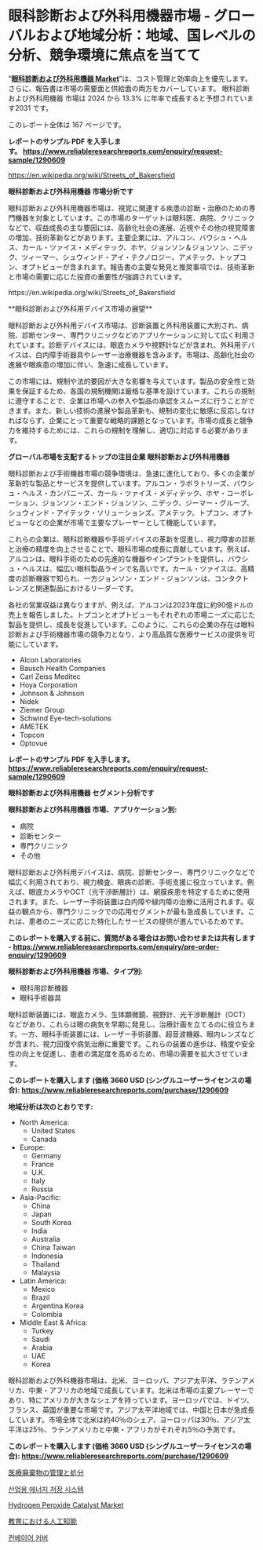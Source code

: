 <p><h1>眼科診断および外科用機器市場 - グローバルおよび地域分析：地域、国レベルの分析、競争環境に焦点を当てて</h1></p><p>&ldquo;<strong><a href="https://www.reliableresearchreports.com/global-ophthalmology-diagnostics-and-surgical-devices-market-r1290609">眼科診断および外科用機器 Market</a></strong>&rdquo;は、コスト管理と効率向上を優先します。 さらに、報告書は市場の需要面と供給面の両方をカバーしています。 眼科診断および外科用機器 市場は 2024 から 13.3% に年率で成長すると予想されています2031 です。</p>
<p>このレポート全体は 167 ページです。</p>
<p><strong>レポートのサンプル PDF を入手します。&nbsp;<a href="https://www.reliableresearchreports.com/enquiry/request-sample/1290609">https://www.reliableresearchreports.com/enquiry/request-sample/1290609</a></strong></p>
<p><a href="https://en.wikipedia.org/wiki/Streets_of_Bakersfield">https://en.wikipedia.org/wiki/Streets_of_Bakersfield</a></p>
<p><strong>眼科診断および外科用機器 市場分析です</strong></p>
<p><p>眼科診断および外科用機器市場は、視覚に関連する疾患の診断・治療のための専門機器を対象としています。この市場のターゲットは眼科医、病院、クリニックなどで、収益成長の主な要因には、高齢化社会の進展、近視やその他の視覚障害の増加、技術革新などがあります。主要企業には、アルコン、バウシュ・ヘルス、カール・ツァイス・メディテック、ホヤ、ジョンソン＆ジョンソン、ニデック、ツィーマー、シュウィンド・アイ・テクノロジー、アメテック、トップコン、オプトビューが含まれます。報告書の主要な発見と推奨事項では、技術革新と市場の需要に応じた投資の重要性が強調されています。</p></p>
<p>https://en.wikipedia.org/wiki/Streets_of_Bakersfield</p>
<p><p>**眼科診断および外科用デバイス市場の展望**</p><p>眼科診断および外科用デバイス市場は、診断装置と外科用装置に大別され、病院、診断センター、専門クリニックなどのアプリケーションに対して広く利用されています。診断デバイスには、眼底カメラや視野計などが含まれ、外科用デバイスは、白内障手術器具やレーザー治療機器を含みます。市場は、高齢化社会の進展や眼疾患の増加に伴い、急速に成長しています。</p><p>この市場には、規制や法的要因が大きな影響を与えています。製品の安全性と効果を保証するため、各国の規制機関は厳格な基準を設けています。これらの規制に遵守することで、企業は市場への参入や製品の承認をスムーズに行うことができます。また、新しい技術の進展や製品革新も、規制の変化に敏感に反応しなければならず、企業にとって重要な戦略的課題となっています。市場の成長と競争力を維持するためには、これらの規制を理解し、適切に対応する必要があります。</p></p>
<p><strong>グローバル市場を支配するトップの注目企業 眼科診断および外科用機器</strong></p>
<p><p>眼科診断および手術機器市場の競争環境は、急速に進化しており、多くの企業が革新的な製品とサービスを提供しています。アルコン・ラボラトリーズ、バウシュ・ヘルス・カンパニーズ、カール・ツァイス・メディテック、ホヤ・コーポレーション、ジョンソン・エンド・ジョンソン、ニデック、ジーマー・グループ、シュウィンド・アイテック・ソリューションズ、アメテック、トプコン、オプトビューなどの企業が市場で主要なプレーヤーとして機能しています。</p><p>これらの企業は、眼科診断機器や手術デバイスの革新を促進し、視力障害の診断と治療の精度を向上させることで、眼科市場の成長に貢献しています。例えば、アルコンは、眼科手術のための先進的な機器やインプラントを提供し、バウシュ・ヘルスは、幅広い眼科製品ラインで名高いです。カール・ツァイスは、高精度の診断機器で知られ、一方ジョンソン・エンド・ジョンソンは、コンタクトレンズと関連製品におけるリーダーです。</p><p>各社の営業収益は異なりますが、例えば、アルコンは2023年度に約90億ドルの売上を報告しました。トプコンとオプトビューもそれぞれの市場ニーズに応じた製品を提供し、成長を促進しています。このように、これらの企業の存在は眼科診断および手術機器市場の競争力となり、より高品質な医療サービスの提供を可能にしています。</p></p>
<p><ul><li>Alcon Laboratories</li><li>Bausch Health Companies</li><li>Carl Zeiss Meditec</li><li>Hoya Corporation</li><li>Johnson & Johnson</li><li>Nidek</li><li>Ziemer Group</li><li>Schwind Eye-tech-solutions</li><li>AMETEK</li><li>Topcon</li><li>Optovue</li></ul></p>
<p><strong>レポートのサンプル PDF を入手します。 <a href="https://www.reliableresearchreports.com/enquiry/request-sample/1290609">https://www.reliableresearchreports.com/enquiry/request-sample/1290609</a></strong></p>
<p><strong>眼科診断および外科用機器 セグメント分析です</strong></p>
<p><strong>眼科診断および外科用機器 市場、アプリケーション別:</strong></p>
<p><ul><li>病院</li><li>診断センター</li><li>専門クリニック</li><li>その他</li></ul></p>
<p><p>眼科診断および外科用デバイスは、病院、診断センター、専門クリニックなどで幅広く利用されており、視力検査、眼病の診断、手術支援に役立っています。例えば、眼底カメラやOCT（光干渉断層計）は、網膜疾患を特定するために使用されます。また、レーザー手術装置は白内障や緑内障の治療に活用されます。収益の観点から、専門クリニックでの応用セグメントが最も急成長しています。これは、患者のニーズに応じた特化したサービスの提供が進んでいるためです。</p></p>
<p><strong>このレポートを購入する前に、質問がある場合はお問い合わせまたは共有します - <a href="https://www.reliableresearchreports.com/enquiry/pre-order-enquiry/1290609">https://www.reliableresearchreports.com/enquiry/pre-order-enquiry/1290609</a></strong></p>
<p><strong>眼科診断および外科用機器 市場、タイプ別:</strong></p>
<p><ul><li>眼科用診断機器</li><li>眼科手術器具</li></ul></p>
<p><p>眼科診断装置には、眼底カメラ、生体顕微鏡、視野計、光干渉断層計（OCT）などがあり、これらは眼の病気を早期に発見し、治療計画を立てるのに役立ちます。一方、眼科手術装置には、レーザー手術装置、超音波機器、眼内レンズなどが含まれ、視力回復や病気治療に重要です。これらの装置の進歩は、精度や安全性の向上を促進し、患者の満足度を高めるため、市場の需要を拡大させています。</p></p>
<p><strong>このレポートを購入します (価格 3660 USD (シングルユーザーライセンスの場合): <a href="https://www.reliableresearchreports.com/purchase/1290609">https://www.reliableresearchreports.com/purchase/1290609</a></strong></p>
<p><strong>地域分析は次のとおりです:</strong></p>
<p><ul>
    <li>
        North America:
        <ul>
            <li>United States</li>
            <li>Canada</li>
        </ul>
    </li>
    <li>
        Europe:
        <ul>
            <li>Germany</li>
            <li>France</li>
            <li>U.K.</li>
            <li>Italy</li>
            <li>Russia</li>
        </ul>
    </li>
    <li>
        Asia-Pacific:
        <ul>
            <li>China</li>
            <li>Japan</li>
            <li>South Korea</li>
            <li>India</li>
            <li>Australia</li>
            <li>China Taiwan</li>
            <li>Indonesia</li>
            <li>Thailand</li>
            <li>Malaysia</li>
        </ul>
    </li>
    <li>
        Latin America:
        <ul>
            <li>Mexico</li>
            <li>Brazil</li>
            <li>Argentina Korea</li>
            <li>Colombia</li>
        </ul>
    </li>
    <li>
        Middle East & Africa:
        <ul>
            <li>Turkey</li>
            <li>Saudi</li>
            <li>Arabia</li>
            <li>UAE</li>
            <li>Korea</li>
        </ul>
    </li>
    </ul></p>
<p><p>眼科診断および外科機器市場は、北米、ヨーロッパ、アジア太平洋、ラテンアメリカ、中東・アフリカの地域で成長しています。北米は市場の主要プレーヤーであり、特にアメリカが大きなシェアを持っています。ヨーロッパでは、ドイツ、フランス、英国が重要な市場です。アジア太平洋地域では、中国と日本が急成長しています。市場全体で北米は約40％のシェア、ヨーロッパは30％、アジア太平洋は25％、ラテンアメリカと中東・アフリカがそれぞれ5％の予測です。</p></p>
<p><strong>このレポートを購入します (価格 3660 USD (シングルユーザーライセンスの場合): <a href="https://www.reliableresearchreports.com/purchase/1290609">https://www.reliableresearchreports.com/purchase/1290609</a></strong></p>
<p><p><a href="https://medium.com/@jethro6smck/%E5%8C%BB%E7%99%82%E5%BB%83%E6%A3%84%E7%89%A9%E3%81%AE%E7%AE%A1%E7%90%86%E3%81%A8%E5%87%A6%E5%88%86%E5%B8%82%E5%A0%B4%E3%82%B7%E3%82%A7%E3%82%A2-%E5%B8%82%E5%A0%B4%E5%88%86%E6%9E%90-%E6%88%90%E9%95%B7%E3%83%88%E3%83%AC%E3%83%B3%E3%83%89-%E4%BA%88%E6%B8%AC-2024%E5%B9%B4%E3%81%8B%E3%82%892031%E5%B9%B4%E3%81%BE%E3%81%A7%E3%81%AE%E6%9C%9F%E9%96%93-e955985396f1">医療廃棄物の管理と処分</a></p><p><a href="https://medium.com/@ayesakhan333/%EC%82%B0%EC%97%85-%EC%97%90%EB%84%88%EC%A7%80-%EC%A0%80%EC%9E%A5-%EC%8B%9C%EC%8A%A4%ED%85%9C-%EC%8B%9C%EC%9E%A5-%EA%B7%9C%EB%AA%A8-%EC%84%B1%EC%9E%A5-%EB%8F%99%ED%96%A5-%EB%B0%8F-%EC%9C%A0%ED%98%95%EB%B3%84-%EC%9D%91%EC%9A%A9-%EB%B6%84%EC%95%BC%EB%B3%84-%EC%82%B0%EC%97%85-%EB%B6%84%EC%84%9D-%EB%B0%8F-2024%EB%85%84%EB%B6%80%ED%84%B0-2031%EB%85%84%EA%B9%8C%EC%A7%80%EC%9D%98-%EC%98%88%EC%B8%A1-7a1304c991c6">산업용 에너지 저장 시스템</a></p><p><a href="https://www.linkedin.com/pulse/hydrogen-peroxide-catalyst-market-trends-growth-outlook-2024-luj3c?trackingId=0iguCTxPR4aj9XAryx44bQ%3D%3D">Hydrogen Peroxide Catalyst Market</a></p><p><a href="https://medium.com/@jethro6smck/%E6%88%A6%E7%95%A5%E7%9A%84%E5%B8%82%E5%A0%B4%E3%82%A4%E3%83%B3%E3%82%B5%E3%82%A4%E3%83%88-%E3%82%B0%E3%83%AD%E3%83%BC%E3%83%90%E3%83%AB%E3%81%AA%E6%95%99%E8%82%B2%E3%81%AB%E3%81%8A%E3%81%91%E3%82%8B%E4%BA%BA%E5%B7%A5%E7%9F%A5%E8%83%BD%E5%B8%82%E5%A0%B4%E3%81%AE%E5%8B%95%E5%90%91%E3%82%92%E6%8E%A2%E3%82%8B-2024%E5%B9%B4-2031%E5%B9%B4-bd3cc2743aa9">教育における人工知能</a></p><p><a href="https://medium.com/@addiehirthe50/%EA%B8%80%EB%A1%9C%EB%B2%8C-%EC%BB%A8%EB%B2%A0%EC%9D%B4%EC%96%B4-%EC%BB%A4%EB%B2%84-%EC%8B%9C%EC%9E%A5-%EB%8F%99%ED%96%A5-%EC%98%88%EC%B8%A1-%EB%B0%8F-%EC%8B%9C%EC%9E%A5-%EC%A0%84%EB%9E%B5-%EB%B6%84%EC%84%9D-2024-2031-672c8f6900ad">컨베이어 커버</a></p></p>